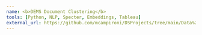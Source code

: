 ```yaml
---
name: <b>DEMS Document Clustering</b>
tools: [Python, NLP, Specter, Embeddings, Tableau]
external_url: https://github.com/mcampironi/DSProjects/tree/main/Data%20Science%20Lab
---
```

